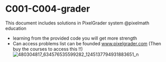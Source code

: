 # C001-C004-grader
This document includes solutions in PixelGrader system @pixelmath education
- learning from the provided code you will get more strength
- Can access problems list can be founded www.pixelgrader.com (Then buy the courses to access this !!)
![480304817_634576535599282_1245137794931883651_n](https://github.com/user-attachments/assets/1ac78f3b-e5d5-40fa-bbd1-fc39b4fc8822)
